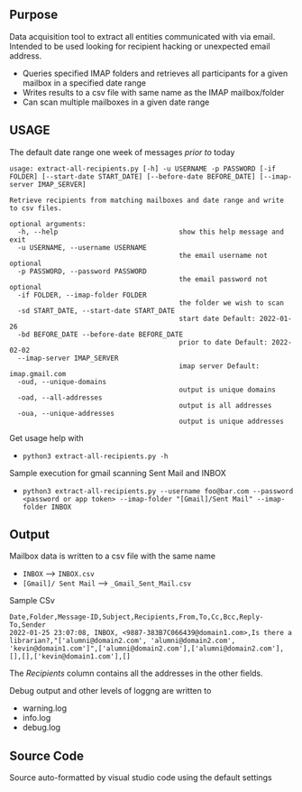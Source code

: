 ## Purpose
Data acquisition tool to extract all entities communicated with via email.
Intended to be used looking for recipient hacking or unexpected email address.

* Queries specified IMAP folders and retrieves all participants for a given mailbox in a specified date range
* Writes results to a csv file with same name as the IMAP mailbox/folder
* Can scan multiple mailboxes in a given date range


## USAGE 
The default date range one week of messages _prior to_ today

```
usage: extract-all-recipients.py [-h] -u USERNAME -p PASSWORD [-if FOLDER] [--start-date START_DATE] [--before-date BEFORE_DATE] [--imap-server IMAP_SERVER]

Retrieve recipients from matching mailboxes and date range and write to csv files.

optional arguments:
  -h, --help                              show this help message and exit
  -u USERNAME, --username USERNAME
                                          the email username not optional
  -p PASSWORD, --password PASSWORD
                                          the email password not optional
  -if FOLDER, --imap-folder FOLDER
                                          the folder we wish to scan
  -sd START_DATE, --start-date START_DATE
                                          start date Default: 2022-01-26
  -bd BEFORE_DATE --before-date BEFORE_DATE
                                          prior to date Default: 2022-02-02
  --imap-server IMAP_SERVER
                                          imap server Default: imap.gmail.com
  -oud, --unique-domains
                                          output is unique domains
  -oad, --all-addresses
                                          output is all addresses
  -oua, --unique-addresses
                                          output is unique addresses
```

Get usage help with 

* `python3 extract-all-recipients.py -h` 

Sample execution for gmail scanning Sent Mail and INBOX

* `python3 extract-all-recipients.py --username foo@bar.com --password <password or app token> --imap-folder "[Gmail]/Sent Mail" --imap-folder INBOX`

## Output

Mailbox data is written to a csv file with the same name
* `INBOX` --> `INBOX.csv`
* `[Gmail]/ Sent Mail` --> `_Gmail_Sent_Mail.csv`

Sample CSv
```
Date,Folder,Message-ID,Subject,Recipients,From,To,Cc,Bcc,Reply-To,Sender
2022-01-25 23:07:08, INBOX, <9887-383B7C066439@domain1.com>,Is there a librarian?,"['alumni@domain2.com', 'alumni@domain2.com', 'kevin@domain1.com']",['alumni@domain2.com'],['alumni@domain2.com'],[],[],['kevin@domain1.com'],[]
```
The _Recipients_ column contains all the addresses in the other fields.

Debug output and other levels of loggng are written to
* warning.log
* info.log
* debug.log

## Source Code
Source auto-formatted by visual studio code using the default settings